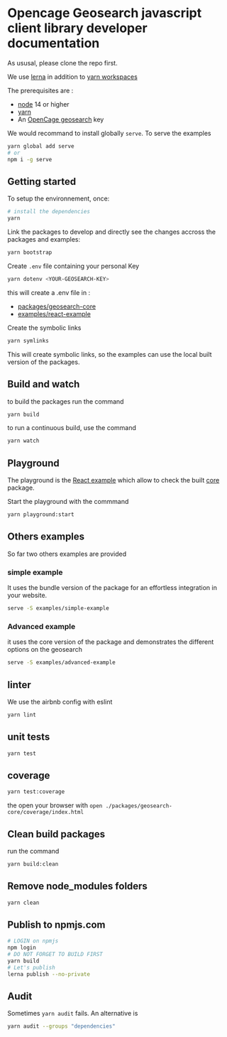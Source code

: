 # Opencage Geosearch javascript client library developer documentation

As ususal, please clone the repo first.

We use [lerna](https://lerna.js.org/) in addition to [yarn workspaces](https://classic.yarnpkg.com/lang/en/docs/workspaces/)

The prerequisites are :

- [node](https://nodejs.org/en/download/) 14 or higher
- [yarn](https://yarnpkg.com/)
- An [OpenCage geosearch](https://opencagedata.com/geosearch) key

We would recommand to install globally `serve`. To serve the examples

```bash
yarn global add serve
# or
npm i -g serve
```

## Getting started

To setup the environnement, once:

```bash
# install the dependencies
yarn
```

Link the packages to develop and directly see the changes accross the packages and examples:

```bash
yarn bootstrap
```

Create `.env` file containing your personal Key

```bash
yarn dotenv <YOUR-GEOSEARCH-KEY>
```

this will create a .env file in :

- [packages/geosearch-core](./packages/geosearch-core)
- [examples/react-example](./examples/react-example)

Create the symbolic links

```bash
yarn symlinks
```

This will create symbolic links, so the examples can use the local built version of the packages.

## Build and watch

to build the packages run the command

```bash
yarn build
```

to run a continuous build, use the command

```bash
yarn watch
```

## Playground

The playground is the [React example](./examples/react-example) which allow to check the built [core](./packages/geosearch-core) package.

Start the playground with the commmand

```bash
yarn playground:start
```

## Others examples

So far two others examples are provided

### simple example

It uses the bundle version of the package for an effortless integration in your website.

```bash
serve -S examples/simple-example
```

### Advanced example

it uses the core version of the package and demonstrates the different options on the geosearch

```bash
serve -S examples/advanced-example
```

## linter

We use the airbnb config with eslint

```bash
yarn lint
```

## unit tests

```bash
yarn test
```

## coverage

```bash
yarn test:coverage
```

the open your browser with `open ./packages/geosearch-core/coverage/index.html`

## Clean build packages

run the command

```bash
yarn build:clean
```

## Remove node_modules folders

```bash
yarn clean
```

## Publish to npmjs.com

```bash
# LOGIN on npmjs
npm login
# DO NOT FORGET TO BUILD FIRST
yarn build
# Let's publish
lerna publish --no-private

```

## Audit

Sometimes `yarn audit` fails. An alternative is

```bash
yarn audit --groups "dependencies"
```
